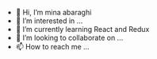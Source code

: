 - 👋 Hi, I’m mina abaraghi
- 👀 I’m interested in ...
- 🌱 I’m currently learning React and Redux
- 💞️ I’m looking to collaborate on ...
- 📫 How to reach me ...

<!---
minaabaraghi/minaabaraghi is a ✨ special ✨ repository because its `README.md` (this file) appears on your GitHub profile.
You can click the Preview link to take a look at your changes.
--->
